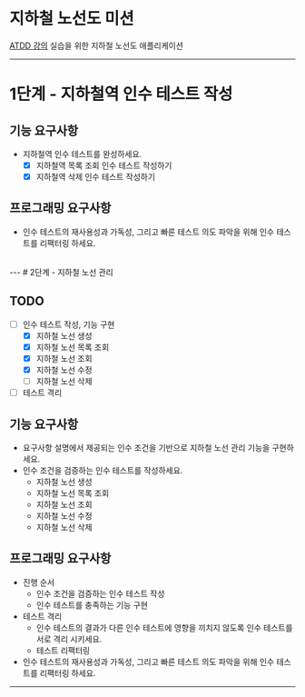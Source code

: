 # 지하철 노선도 미션
[ATDD 강의](https://edu.nextstep.camp/c/R89PYi5H) 실습을 위한 지하철 노선도 애플리케이션

---
# 1단계 - 지하철역 인수 테스트 작성

## 기능 요구사항
* 지하철역 인수 테스트를 완성하세요.
  * [X] 지하철역 목록 조회 인수 테스트 작성하기
  * [X] 지하철역 삭제 인수 테스트 작성하기

## 프로그래밍 요구사항
* 인수 테스트의 재사용성과 가독성, 그리고 빠른 테스트 의도 파악을 위해 인수 테스트를 리팩터링 하세요.  
</br>
---
# 2단계 - 지하철 노선 관리

## TODO
* [ ] 인수 테스트 작성, 기능 구현
  * [X] 지하철 노선 생성
  * [X] 지하철 노선 목록 조회
  * [X] 지하철 노선 조회
  * [X] 지하철 노선 수정
  * [ ] 지하철 노선 삭제
* [ ] 테스트 격리

## 기능 요구사항
* 요구사항 설명에서 제공되는 인수 조건을 기반으로 지하철 노선 관리 기능을 구현하세요.
* 인수 조건을 검증하는 인수 테스트를 작성하세요.
  * 지하철 노선 생성
  * 지하철 노선 목록 조회
  * 지하철 노선 조회
  * 지하철 노선 수정
  * 지하철 노선 삭제

## 프로그래밍 요구사항
* 진행 순서
  * 인수 조건을 검증하는 인수 테스트 작성
  * 인수 테스트를 충족하는 기능 구현
* 테스트 격리
  * 인수 테스트의 결과가 다른 인수 테스트에 영향을 끼치지 않도록 인수 테스트를 서로 격리 시키세요.
  * 테스트 리팩터링
* 인수 테스트의 재사용성과 가독성, 그리고 빠른 테스트 의도 파악을 위해 인수 테스트를 리팩터링 하세요.
  </br>
---
